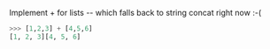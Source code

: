Implement + for lists -- which falls back to string concat right now :-(

```py
>>> [1,2,3] + [4,5,6]
[1, 2, 3][4, 5, 6]
```